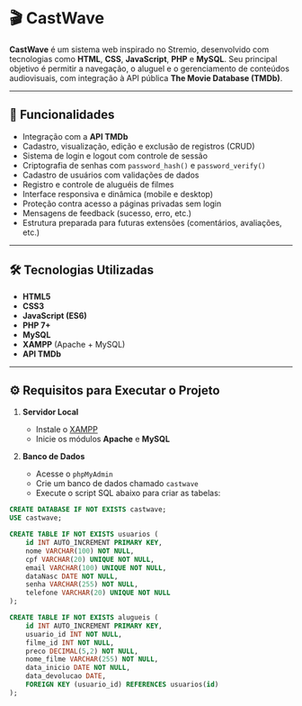 # 🎬 CastWave

**CastWave** é um sistema web inspirado no Stremio, desenvolvido com tecnologias como **HTML**, **CSS**, **JavaScript**, **PHP** e **MySQL**. Seu principal objetivo é permitir a navegação, o aluguel e o gerenciamento de conteúdos audiovisuais, com integração à API pública **The Movie Database (TMDb)**.

---

## 🚀 Funcionalidades

- Integração com a **API TMDb**
- Cadastro, visualização, edição e exclusão de registros (CRUD)
- Sistema de login e logout com controle de sessão
- Criptografia de senhas com `password_hash()` e `password_verify()`
- Cadastro de usuários com validações de dados
- Registro e controle de aluguéis de filmes
- Interface responsiva e dinâmica (mobile e desktop)
- Proteção contra acesso a páginas privadas sem login
- Mensagens de feedback (sucesso, erro, etc.)
- Estrutura preparada para futuras extensões (comentários, avaliações, etc.)

---

## 🛠 Tecnologias Utilizadas

- **HTML5**
- **CSS3**
- **JavaScript (ES6)**
- **PHP 7+**
- **MySQL**
- **XAMPP** (Apache + MySQL)
- **API TMDb**

---

## ⚙️ Requisitos para Executar o Projeto

1. **Servidor Local**
   - Instale o [XAMPP](https://www.apachefriends.org/index.html)
   - Inicie os módulos **Apache** e **MySQL**

2. **Banco de Dados**
   - Acesse o `phpMyAdmin`
   - Crie um banco de dados chamado `castwave`
   - Execute o script SQL abaixo para criar as tabelas:

```sql
CREATE DATABASE IF NOT EXISTS castwave;
USE castwave;

CREATE TABLE IF NOT EXISTS usuarios (
    id INT AUTO_INCREMENT PRIMARY KEY,
    nome VARCHAR(100) NOT NULL,
    cpf VARCHAR(20) UNIQUE NOT NULL,
    email VARCHAR(100) UNIQUE NOT NULL,
    dataNasc DATE NOT NULL,
    senha VARCHAR(255) NOT NULL,
    telefone VARCHAR(20) UNIQUE NOT NULL
);

CREATE TABLE IF NOT EXISTS alugueis (
    id INT AUTO_INCREMENT PRIMARY KEY,
    usuario_id INT NOT NULL,
    filme_id INT NOT NULL,
    preco DECIMAL(5,2) NOT NULL,
    nome_filme VARCHAR(255) NOT NULL,
    data_inicio DATE NOT NULL,
    data_devolucao DATE,
    FOREIGN KEY (usuario_id) REFERENCES usuarios(id)
);
